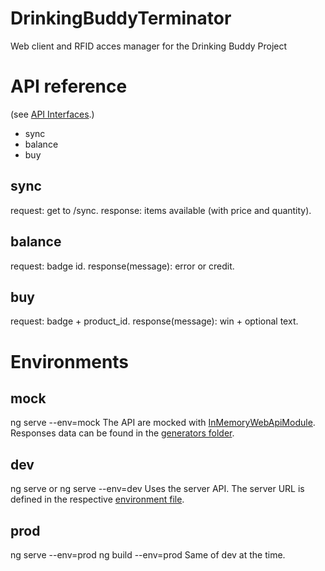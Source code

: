 # DrinkingBuddyTerminator
Web client and RFID acces manager for the Drinking Buddy Project


# API reference
(see [API Interfaces](https://github.com/PostTenebrasLab/DrinkingBuddyTerminator/tree/master/src/app/model/api "API Interfaces").)

- sync
- balance
- buy

## sync
request: get to /sync.
response: items available (with price and quantity).

## balance
request: badge id.
response(message): error or  credit.

## buy
request: badge + product_id.
response(message): win + optional text.


# Environments

## mock
ng serve --env=mock
The API are mocked with [InMemoryWebApiModule](https://github.com/angular/in-memory-web-api "InMemoryWebApiModule").
Responses data can be found in the [generators folder](https://github.com/PostTenebrasLab/DrinkingBuddyTerminator/tree/master/src/app/model/generators "generators").

## dev
ng serve or ng serve --env=dev
Uses the server API.
The server URL is defined in the respective [environment file](https://github.com/PostTenebrasLab/DrinkingBuddyTerminator/tree/master/src/environments "env files").

## prod
ng serve --env=prod
ng build --env=prod
Same of dev at the time.


